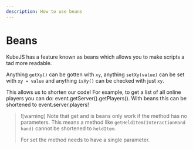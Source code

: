 ```yaml
---
description: How to use beans
---
```


# Beans

KubeJS has a feature known as beans which allows you to make scripts a tad more readable.

Anything `getXy()` can be gotten with `xy`, anything `setXy(value)` can be set with `xy = value` and anything `isXy()` can be checked with just `xy`.

This allows us to shorten our code! For example, to get a list of all online players you can do: event.getServer().getPlayers(). With beans this can be shortened to event.server.players!

> ![warning]
> Note that get and is beans only work if the method has no parameters. This means a method like `getHeldItem(InteractionHand hand)` cannot be shortened to `heldItem`.
> 
> For set the method needs to have a single parameter.
